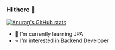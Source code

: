 ### Hi there 👋
[![Anurag's GitHub stats](https://github-readme-stats.vercel.app/api?username=doongjun)](https://github.com/anuraghazra/github-readme-stats)

- 🌱 I’m currently learning JPA
- ⭐ I’m interested in Backend Developer
